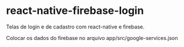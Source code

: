 # react-native-firebase-login
Telas de login e de cadastro com react-native e firebase.

Colocar os dados do firebase no arquivo app/src/google-services.json
